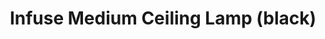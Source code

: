 ---
date_added: 2023-01-08
model: 915005997301
vendor: Philips
title: Infuse Medium Ceiling Lamp (black)
category: light
mlink: https://www.philips-hue.com/en-gb/p/hue-white-and-colour-ambiance-infuse-medium-ceiling-lamp/4116330P9
link: https://www.conrad.com/p/philips-lighting-hue-led-ceiling-light-4116330p9-infuse-built-in-led-335-w-warm-white-to-cool-white-2472324
link2: https://www.amazon.de/dp/B09C3QL89Q
link3: https://www.idealo.de/preisvergleich/OffersOfProduct/201685777_-hue-white-and-color-ambiance-infuse-38-1cm-black-philips.html
zigbeemodel: 915005997301
compatible: [zha, z2m]
EAN:
  - 915005997301
  - 8718696176504
---